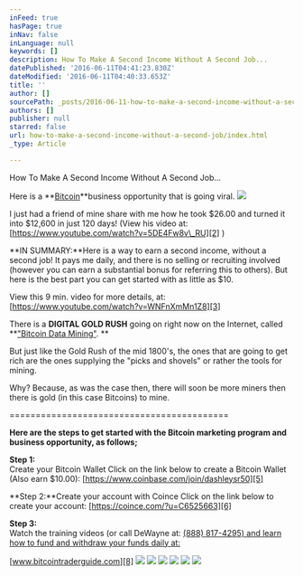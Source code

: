 ```yaml
---
inFeed: true
hasPage: true
inNav: false
inLanguage: null
keywords: []
description: How To Make A Second Income Without A Second Job...
datePublished: '2016-06-11T04:41:23.830Z'
dateModified: '2016-06-11T04:40:33.653Z'
title: ''
author: []
sourcePath: _posts/2016-06-11-how-to-make-a-second-income-without-a-second-job.md
authors: []
publisher: null
starred: false
url: how-to-make-a-second-income-without-a-second-job/index.html
_type: Article

---
```

How To Make A Second Income Without A Second Job...

Here is a **[Bitcoin][0]**business opportunity that is going viral.
![](https://the-grid-user-content.s3-us-west-2.amazonaws.com/4eb2ad50-b341-4a7b-a686-9800880256f3.png)

I just had a friend of mine share with me how he took $26.00 and turned it into $12,600 in just 120 days! (View his video at: [][1][https://www.youtube.com/watch?v=5DE4Fw8v\_RU][2] )

**IN SUMMARY:**Here is a way to earn a second income, without a second job! It pays me daily, and there is no selling or recruiting involved (however you can earn a substantial bonus for referring this to others). But here is the best part you can get started with as little as $10\.

View this 9 min. video for more details, at: [https://www.youtube.com/watch?v=WNFnXmMn1Z8][3]

There is a **DIGITAL GOLD RUSH** going on right now on the Internet, called **["][4][Bitcoin Data Mining][4]["][4]. **

But just like the Gold Rush of the mid 1800's, the ones that are going to get rich are the ones supplying the "picks and shovels" or rather the tools for mining.

Why? Because, as was the case then, there will soon be more miners then there is gold (in this case Bitcoins) to mine.

==========================================

**Here are the steps to get started with the Bitcoin marketing program and business opportunity, as follows;**

​**Step​ 1:**  
Create your Bitcoin Wallet ​​Click on the link below to create a Bitcoin Wallet (Also earn $10.00): [https://www.coinbase.com/join/dashleysr50][5]

**Step 2:**Create your account with Coince Click on the link below to create your account: [https://coince.com/?u=C6525663][6]

**Step 3:**  
Watch the training videos (or call DeWayne at: [(888) 817-4295) and learn how to fund and withdraw your funds daily at:][7]

[www.bitcointraderguide.com][8]
![](https://the-grid-user-content.s3-us-west-2.amazonaws.com/f18e3654-62df-4c5d-8f64-b08f13a518ac.jpg)
![](https://the-grid-user-content.s3-us-west-2.amazonaws.com/afaedd7e-3721-42cc-b49b-97c5e4a6f8c7.jpg)
![](https://the-grid-user-content.s3-us-west-2.amazonaws.com/9f51b9c0-3f21-4fe1-a8ac-abad21fa2233.jpg)
![](https://the-grid-user-content.s3-us-west-2.amazonaws.com/64f892a0-f402-4acb-a390-285f91c428d8.jpg)
![](https://the-grid-user-content.s3-us-west-2.amazonaws.com/71369b1f-4599-4887-a122-489df8ea8701.jpg)
![](https://the-grid-user-content.s3-us-west-2.amazonaws.com/31511c3a-fdeb-483e-81d0-1e21fa346b0c.jpg)

[0]: https://www.youtube.com/watch?v=0U4TLLCvgGI
[1]: null
[2]: https://www.youtube.com/watch?v=5DE4Fw8v_RU
[3]: https://www.youtube.com/watch?v=WNFnXmMn1Z8
[4]: https://www.youtube.com/watch?v=GmOzih6I1zs
[5]: https://www.coinbase.com/join/dashleysr50
[6]: https://coince.com/?u=C6525663
[7]: tel:%28888%29%20817-4295
[8]: http://www.bitcointraderguide.com/